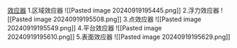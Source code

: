 [效应器](file:///D:/Obsidian%20Unity/Unity/Unity%E5%9B%9B%E9%83%A8%E6%9B%B2/Assets/Scripts/Unity%C2%B7%E6%A0%B8%E5%BF%83/2D%E7%9B%B8%E5%85%B3/2D%E7%89%A9%E7%90%86%E7%B3%BB%E7%BB%9F/Lesson19_%E6%95%88%E5%BA%94%E5%99%A8.cs)
1.区域效应器
![[Pasted image 20240919195445.png]]
2.浮力效应器
![[Pasted image 20240919195508.png]]
3.点效应器
![[Pasted image 20240919195549.png]]
4.平台效应器
![[Pasted image 20240919195610.png]]
5.表面效应器
![[Pasted image 20240919195629.png]]
